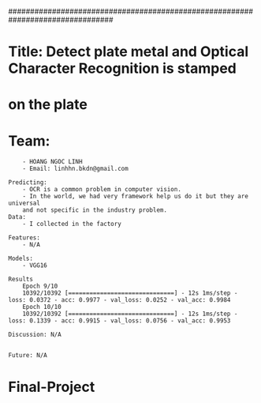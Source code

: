 ################################################################################

#   Title:  Detect plate metal and Optical Character Recognition  is stamped
#                               on the  plate

#   Team:
        - HOANG NGOC LINH
        - Email: linhhn.bkdn@gmail.com

    Predicting:
        - OCR is a common problem in computer vision.
        - In the world, we had very framework help us do it but they are universal
        and not specific in the industry problem.
    Data:
        - I collected in the factory

    Features:
        - N/A

    Models:
        - VGG16

    Results
        Epoch 9/10
        10392/10392 [==============================] - 12s 1ms/step - loss: 0.0372 - acc: 0.9977 - val_loss: 0.0252 - val_acc: 0.9984
        Epoch 10/10
        10392/10392 [==============================] - 12s 1ms/step - loss: 0.1339 - acc: 0.9915 - val_loss: 0.0756 - val_acc: 0.9953

    Discussion: N/A


    Future: N/A


# Final-Project
